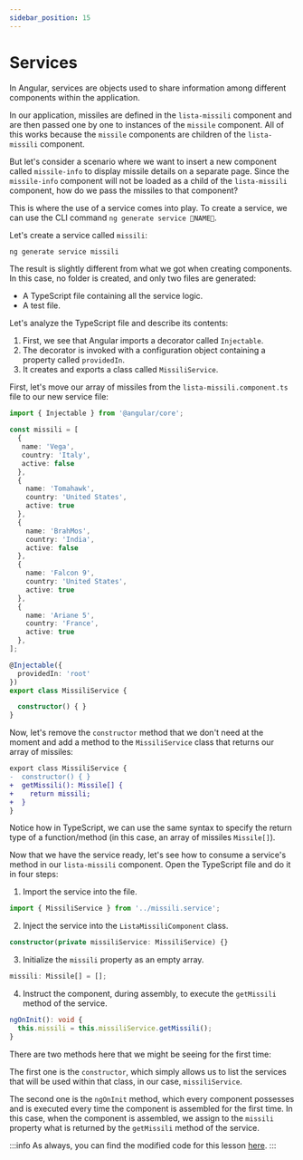 ```yaml
---
sidebar_position: 15
---
```


# Services

In Angular, services are objects used to share information among different components within the application.

In our application, missiles are defined in the `lista-missili` component and are then passed one by one to instances of the `missile` component. All of this works because the `missile` components are children of the `lista-missili` component.

But let's consider a scenario where we want to insert a new component called `missile-info` to display missile details on a separate page. Since the `missile-info` component will not be loaded as a child of the `lista-missili` component, how do we pass the missiles to that component?

This is where the use of a service comes into play. To create a service, we can use the CLI command `ng generate service 🐧NAME🐧`.

Let's create a service called `missili`:

```bash
ng generate service missili
```

The result is slightly different from what we got when creating components. In this case, no folder is created, and only two files are generated:
- A TypeScript file containing all the service logic.
- A test file.

Let's analyze the TypeScript file and describe its contents:

1. First, we see that Angular imports a decorator called `Injectable`.
2. The decorator is invoked with a configuration object containing a property called `providedIn`.
3. It creates and exports a class called `MissiliService`.

First, let's move our array of missiles from the `lista-missili.component.ts` file to our new service file:

```ts title="missili.service.ts"
import { Injectable } from '@angular/core';

const missili = [
  {
   name: 'Vega',
   country: 'Italy',
   active: false
  },
  {
    name: 'Tomahawk',
    country: 'United States',
    active: true
  },
  {
    name: 'BrahMos',
    country: 'India',
    active: false
  },
  {
    name: 'Falcon 9',
    country: 'United States',
    active: true
  },
  {
    name: 'Ariane 5',
    country: 'France',
    active: true
  },
];

@Injectable({
  providedIn: 'root'
})
export class MissiliService {

  constructor() { }
}
```

Now, let's remove the `constructor` method that we don't need at the moment and add a method to the `MissiliService` class that returns our array of missiles:

```diff title="missili.service.ts"
export class MissiliService {
-  constructor() { }
+  getMissili(): Missile[] {
+    return missili;
+  }
}
```

Notice how in TypeScript, we can use the same syntax to specify the return type of a function/method (in this case, an array of missiles `Missile[]`).

Now that we have the service ready, let's see how to consume a service's method in our `lista-missili` component. Open the TypeScript file and do it in four steps:

1. Import the service into the file.

```ts
import { MissiliService } from '../missili.service';
```

2. Inject the service into the `ListaMissiliComponent` class.

```ts
constructor(private missiliService: MissiliService) {}
```

3. Initialize the `missili` property as an empty array.

```ts
missili: Missile[] = [];
```

4. Instruct the component, during assembly, to execute the `getMissili` method of the service.

```ts
ngOnInit(): void {
  this.missili = this.missiliService.getMissili();
}
```

There are two methods here that we might be seeing for the first time:

The first one is the `constructor`, which simply allows us to list the services that will be used within that class, in our case, `missiliService`.

The second one is the `ngOnInit` method, which every component possesses and is executed every time the component is assembled for the first time. In this case, when the component is assembled, we assign to the `missili` property what is returned by the `getMissili` method of the service.

:::info
As always, you can find the modified code for this lesson [here](https://github.com/lucatardi/spazio/commit/50a5718201ed9c3b56e7515c77600d9cbee7d355?diff=split).
:::